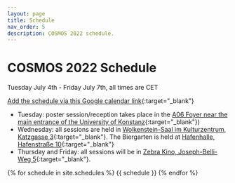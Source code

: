 ```yaml
---
layout: page
title: Schedule
nav_order: 5
description: COSMOS 2022 schedule.
---
```


# COSMOS 2022 Schedule
Tuesday July 4th - Friday July 7th, all times are CET

[Add the schedule via this Google calendar link](https://calendar.google.com/calendar/u/4?cid=Y29zbW9zLmtvbnN0YW56QGdtYWlsLmNvbQ){:target="_blank"}

- Tuesday: poster session/reception takes place in the [A06 Foyer near the main entrance of the University of Konstanz](https://www.uni-konstanz.de/en/university/about-the-university-of-konstanz/travel-and-campus-map/){:target="_blank"})
- Wednesday: all sessions are held in [Wolkenstein-Saal im Kulturzentrum, Katzgasse 3](https://goo.gl/maps/42DWNSyE3x5GeDDv5){:target="_blank"}. The Biergarten is held at [Hafenhalle, Hafenstraße 10](https://goo.gl/maps/9W6iyGTb3TGZeJHu9){:target="_blank"}
- Thursday and Friday: all sessions will be in [Zebra Kino, Joseph-Belli-Weg 5](https://goo.gl/maps/jkhWJDiJRsXZAMrY7){:target="_blank"}. 

{% for schedule in site.schedules %}
{{ schedule }}
{% endfor %}

